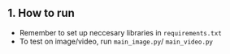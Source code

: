 ## 1. How to run

* Remember to set up neccesary libraries in `requirements.txt` 
* To test on image/video, run `main_image.py`/ `main_video.py`
